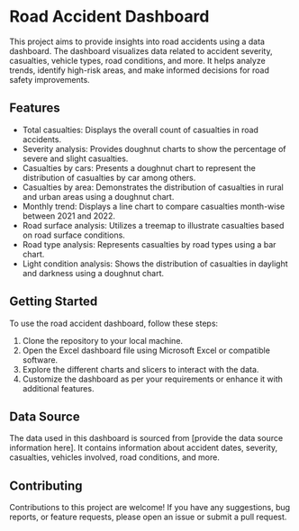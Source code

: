 # Road Accident Dashboard

This project aims to provide insights into road accidents using a data dashboard. The dashboard visualizes data related to accident severity, casualties, vehicle types, road conditions, and more. It helps analyze trends, identify high-risk areas, and make informed decisions for road safety improvements.

## Features

- Total casualties: Displays the overall count of casualties in road accidents.
- Severity analysis: Provides doughnut charts to show the percentage of severe and slight casualties.
- Casualties by cars: Presents a doughnut chart to represent the distribution of casualties by car among others.
- Casualties by area: Demonstrates the distribution of casualties in rural and urban areas using a doughnut chart.
- Monthly trend: Displays a line chart to compare casualties month-wise between 2021 and 2022.
- Road surface analysis: Utilizes a treemap to illustrate casualties based on road surface conditions.
- Road type analysis: Represents casualties by road types using a bar chart.
- Light condition analysis: Shows the distribution of casualties in daylight and darkness using a doughnut chart.

## Getting Started

To use the road accident dashboard, follow these steps:

1. Clone the repository to your local machine.
2. Open the Excel dashboard file using Microsoft Excel or compatible software.
3. Explore the different charts and slicers to interact with the data.
4. Customize the dashboard as per your requirements or enhance it with additional features.

## Data Source

The data used in this dashboard is sourced from [provide the data source information here]. It contains information about accident dates, severity, casualties, vehicles involved, road conditions, and more.

## Contributing

Contributions to this project are welcome! If you have any suggestions, bug reports, or feature requests, please open an issue or submit a pull request.



